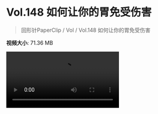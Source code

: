 # Vol.148 如何让你的胃免受伤害

> 回形针PaperClip / Vol / Vol.148 如何让你的胃免受伤害

**视频大小**: 71.36 MB

<div class="video"><video src="https://file.hsyhx.top/archive/PaperClip/Vol/148.mp4" controls preload>🤔 您的浏览器不支持 video 标签</video></div>